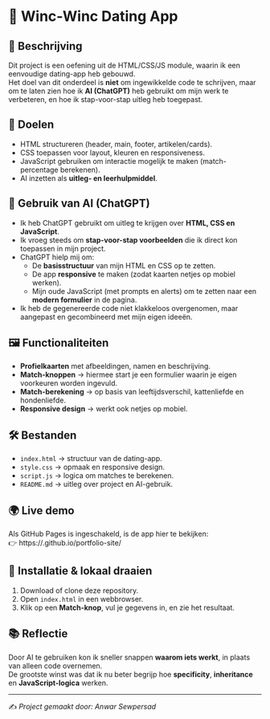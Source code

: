 
# 💖 Winc-Winc Dating App

## 📌 Beschrijving
Dit project is een oefening uit de HTML/CSS/JS module, waarin ik een eenvoudige dating-app heb gebouwd.  
Het doel van dit onderdeel is **niet** om ingewikkelde code te schrijven, maar om te laten zien hoe ik **AI (ChatGPT)** heb gebruikt om mijn werk te verbeteren, en hoe ik stap-voor-stap uitleg heb toegepast.

## 🎯 Doelen
- HTML structureren (header, main, footer, artikelen/cards).
- CSS toepassen voor layout, kleuren en responsiveness.
- JavaScript gebruiken om interactie mogelijk te maken (match-percentage berekenen).
- AI inzetten als **uitleg- en leerhulpmiddel**.

## 🤖 Gebruik van AI (ChatGPT)
- Ik heb ChatGPT gebruikt om uitleg te krijgen over **HTML, CSS en JavaScript**.
- Ik vroeg steeds om **stap-voor-stap voorbeelden** die ik direct kon toepassen in mijn project.
- ChatGPT hielp mij om:
  - De **basisstructuur** van mijn HTML en CSS op te zetten.
  - De app **responsive** te maken (zodat kaarten netjes op mobiel werken).
  - Mijn oude JavaScript (met prompts en alerts) om te zetten naar een **modern formulier** in de pagina.
- Ik heb de gegenereerde code niet klakkeloos overgenomen, maar aangepast en gecombineerd met mijn eigen ideeën.

## 🖼️ Functionaliteiten
- **Profielkaarten** met afbeeldingen, namen en beschrijving.
- **Match-knoppen** → hiermee start je een formulier waarin je eigen voorkeuren worden ingevuld.
- **Match-berekening** → op basis van leeftijdsverschil, kattenliefde en hondenliefde.
- **Responsive design** → werkt ook netjes op mobiel.

## 🛠️ Bestanden
- `index.html` → structuur van de dating-app.
- `style.css` → opmaak en responsive design.
- `script.js` → logica om matches te berekenen.
- `README.md` → uitleg over project en AI-gebruik.

## 🌍 Live demo
Als GitHub Pages is ingeschakeld, is de app hier te bekijken:  
👉 https://<jouw-gebruikersnaam>.github.io/portfolio-site/

## 🚀 Installatie & lokaal draaien
1. Download of clone deze repository.
2. Open `index.html` in een webbrowser.
3. Klik op een **Match-knop**, vul je gegevens in, en zie het resultaat.

## 📚 Reflectie
Door AI te gebruiken kon ik sneller snappen **waarom iets werkt**, in plaats van alleen code overnemen.  
De grootste winst was dat ik nu beter begrijp hoe **specificity**, **inheritance** en **JavaScript-logica** werken.  

---

✍️ *Project gemaakt door: Anwar Sewpersad*  
